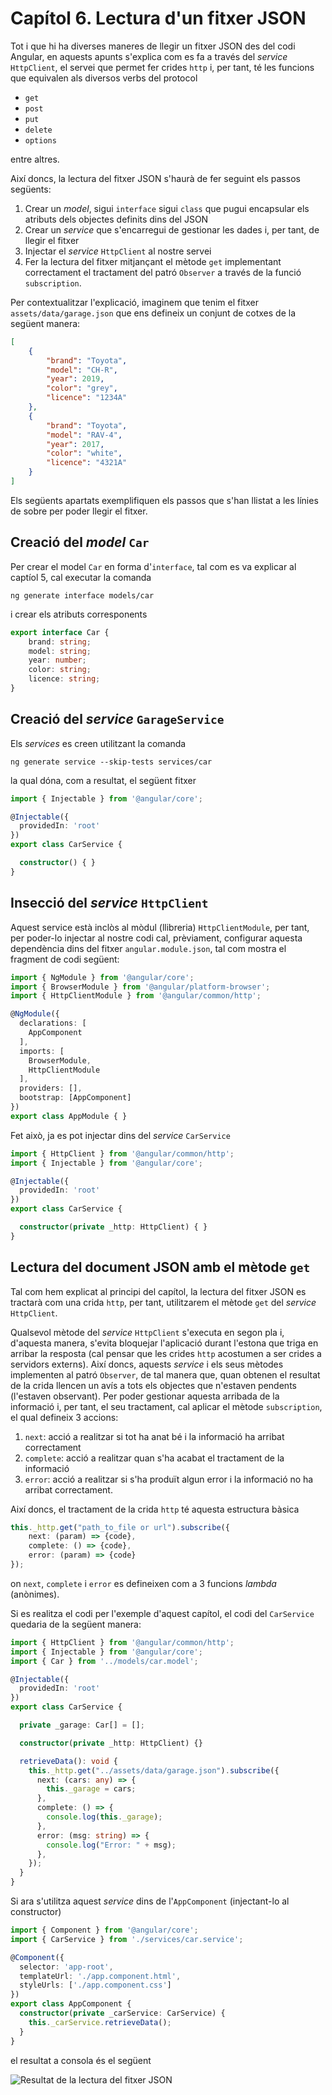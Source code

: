 # Capítol 6. Lectura d'un fitxer JSON
Tot i que hi ha diverses maneres de llegir un fitxer JSON des del codi Angular, en aquests apunts s'explica com es fa a través del *service* `HttpClient`, el servei que permet fer crides `http` i, per tant, té les funcions que equivalen als diversos verbs del protocol
 * `get`
 * `post`
 * `put`
 * `delete`
 * `options`

entre altres.

Així doncs, la lectura del fitxer JSON s'haurà de fer seguint els passos següents:
 1. Crear un *model*, sigui `interface` sigui `class` que pugui encapsular els atributs dels objectes definits dins del JSON
 2. Crear un *service* que s'encarregui de gestionar les dades i, per tant, de llegir el fitxer
 3. Injectar el *service* `HttpClient` al nostre servei
 4. Fer la lectura del fitxer mitjançant el mètode `get` implementant correctament el tractament del patró `Observer` a través de la funció `subscription`.

Per contextualitzar l'explicació, imaginem que tenim el fitxer `assets/data/garage.json` que ens defineix un conjunt de cotxes de la següent manera:

```json
[
    {
        "brand": "Toyota",
        "model": "CH-R",
        "year": 2019,
        "color": "grey",
        "licence": "1234A"
    },
    {
        "brand": "Toyota",
        "model": "RAV-4",
        "year": 2017,
        "color": "white",
        "licence": "4321A"
    }
]
```

Els següents apartats exemplifiquen els passos que s'han llistat a les línies de sobre per poder llegir el fitxer.

## Creació del *model* `Car`
Per crear el model `Car` en forma d'`interface`, tal com es va explicar al captíol 5, cal executar la comanda

```
ng generate interface models/car
```

i crear els atributs corresponents

```typescript
export interface Car {
    brand: string;
    model: string;
    year: number;
    color: string;
    licence: string;
}
```

## Creació del *service* `GarageService`
Els *services* es creen utilitzant la comanda

```
ng generate service --skip-tests services/car
```

la qual dóna, com a resultat, el següent fitxer

```typescript
import { Injectable } from '@angular/core';

@Injectable({
  providedIn: 'root'
})
export class CarService {

  constructor() { }
}

```

## Insecció del *service* `HttpClient`
Aquest service està inclòs al mòdul (llibreria) `HttpClientModule`, per tant, per poder-lo injectar al nostre codi cal, prèviament, configurar aquesta dependència dins del fitxer `angular.module.json`, tal com mostra el fragment de codi següent:

```typescript
import { NgModule } from '@angular/core';
import { BrowserModule } from '@angular/platform-browser';
import { HttpClientModule } from '@angular/common/http';

@NgModule({
  declarations: [
    AppComponent
  ],
  imports: [
    BrowserModule,
    HttpClientModule
  ],
  providers: [],
  bootstrap: [AppComponent]
})
export class AppModule { }
```

Fet això, ja es pot injectar dins del *service* `CarService`

```typescript
import { HttpClient } from '@angular/common/http';
import { Injectable } from '@angular/core';

@Injectable({
  providedIn: 'root'
})
export class CarService {

  constructor(private _http: HttpClient) { }
}
```

## Lectura del document JSON amb el mètode `get`
Tal com hem explicat al principi del capítol, la lectura del fitxer JSON es tractarà com una crida `http`, per tant, utilitzarem el mètode `get` del *service* `HttpClient`.

Qualsevol mètode del *service* `HttpClient` s'executa en segon pla i, d'aquesta manera, s'evita bloquejar l'aplicació durant l'estona que triga en arribar la resposta (cal pensar que les crides `http` acostumen a ser crides a servidors externs). Així doncs, aquests *service* i els seus mètodes implementen al patró `Observer`, de tal manera que, quan obtenen el resultat de la crida llencen un avís a tots els objectes que n'estaven pendents (l'estaven observant). Per poder gestionar aquesta arribada de la informació i, per tant, el seu tractament, cal aplicar el mètode `subscription`, el qual defineix 3 accions:
 1. `next`: acció a realitzar si tot ha anat bé i la informació ha arribat correctament
 2. `complete`: acció a realitzar quan s'ha acabat el tractament de la informació
 3. `error`: acció a realitzar si s'ha produït algun error i la informació no ha arribat correctament.

Així doncs, el tractament de la crida `http` té aquesta estructura bàsica

```typescript
this._http.get("path_to_file or url").subscribe({
    next: (param) => {code},
    complete: () => {code},
    error: (param) => {code}
});
```

on `next`, `complete` i `error` es defineixen com a 3 funcions *lambda* (anònimes).

Si es realitza el codi per l'exemple d'aquest capítol, el codi del `CarService` quedaria de la següent manera:

```typescript
import { HttpClient } from '@angular/common/http';
import { Injectable } from '@angular/core';
import { Car } from '../models/car.model';

@Injectable({
  providedIn: 'root'
})
export class CarService {

  private _garage: Car[] = [];

  constructor(private _http: HttpClient) {}

  retrieveData(): void {
    this._http.get("../assets/data/garage.json").subscribe({
      next: (cars: any) => {
        this._garage = cars;
      },
      complete: () => {
        console.log(this._garage);
      },
      error: (msg: string) => {
        console.log("Error: " + msg);
      },
    });
  }
}
```

Si ara s'utilitza aquest *service* dins de l'`AppComponent` (injectant-lo al constructor)

```typescript
import { Component } from '@angular/core';
import { CarService } from './services/car.service';

@Component({
  selector: 'app-root',
  templateUrl: './app.component.html',
  styleUrls: ['./app.component.css']
})
export class AppComponent {
  constructor(private _carService: CarService) {
    this._carService.retrieveData();
  }
}
```

el resultat a consola és el següent

![Resultat de la lectura del fitxer JSON](img/read_json_file_result.png)
